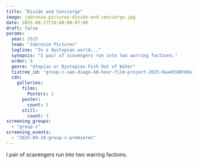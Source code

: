 ```yaml
---
title: "Divide and Concierge"
image: jabronie-pictures-divide-and-concierge.jpg
date: 2025-08-17T19:00:00-07:00
draft: false
params:
  year: 2025
  team: "Jabronie Pictures"
  logline: "In a dystopian world..."
  synopsis: "I pair of scavengers run into two warring factions."
  order: 8
  genre: "Utopian or Dystopian Fish Out of Water"
  tixtree_id: "group-c-san-diego-48-hour-film-project-2025-0aa4550010ed"
  cdn:
    galleries:
      films:
        Posters: 1
      poster:
        count: 1
      still:
        count: 3
screening_groups:
  - "group-c"
screening_events:
  - "2025-09-10-group-c-premieres"
---
```


I pair of scavengers run into two warring factions.

